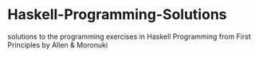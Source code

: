 # Haskell-Programming-Solutions
solutions to the programming exercises in Haskell Programming from First Principles by Allen &amp; Moronuki

